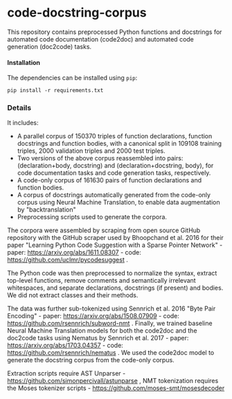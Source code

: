 # code-docstring-corpus

This repository contains preprocessed Python functions and docstrings for automated code documentation (code2doc) and automated code generation (doc2code) tasks.

#### Installation
The dependencies can be installed using `pip`:
```
pip install -r requirements.txt
```

### Details

It includes:
- A parallel corpus of 150370 triples of function declarations, function docstrings and function bodies, with a canonical split in  109108 training triples, 2000 validation triples and 2000 test triples.
- Two versions of the above corpus reassembled into pairs: (declaration+body, docstring) and (declaration+docstring, body), for  code documentation tasks and code generation tasks, respectively.
- A code-only corpus of 161630 pairs of function declarations and function bodies.
- A corpus of docstrings automatically generated from the code-only corpus using Neural Machine Translation, to enable data augmentation by "backtranslation"
- Preprocessing scripts used to generate the corpora.


The corpora were assembled by scraping from open source GitHub repository with the GitHub scraper used by Bhoopchand et al. 2016 for their paper "Learning Python Code Suggestion with a Sparse Pointer Network" - paper: https://arxiv.org/abs/1611.08307 - code: https://github.com/uclmr/pycodesuggest .

The Python code was then preprocessed to normalize the syntax, extract top-level functions, remove comments and semantically irrelevant whitespaces, and separate declarations, docstrings (if present) and bodies. We did not extract classes and their methods.

The data was further sub-tokenized using Sennrich et al. 2016 "Byte Pair Encoding" - paper: https://arxiv.org/abs/1508.07909 - code: https://github.com/rsennrich/subword-nmt . Finally, we trained baseline Neural Machine Translation models for both the code2doc and the doc2code tasks using Nematus by Sennrich et al. 2017 - paper: https://arxiv.org/abs/1703.04357 - code: https://github.com/rsennrich/nematus . We used the code2doc model to generate the docstring corpus from the code-only corpus.

Extraction scripts require AST Unparser - https://github.com/simonpercivall/astunparse , NMT tokenization requires the Moses tokenizer scripts - https://github.com/moses-smt/mosesdecoder
